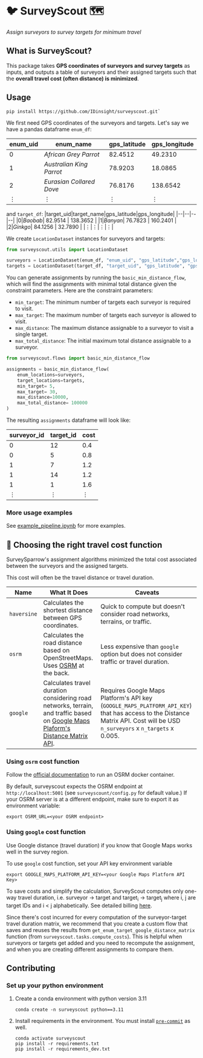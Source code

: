 # 🐦 SurveyScout 🗺️

_Assign surveyors to survey targets for minimum travel_

## What is SurveyScout?

This package takes **GPS coordinates of surveyors and survey targets** as inputs, and
outputs a table of surveyors and their assigned targets such that the **overall travel cost
(often distance) is minimized**.

## Usage

```shell
pip install https://github.com/IDinsight/surveyscout.git`
```

We first need GPS coordinates of the surveyors and targets. Let's say we have
a pandas dataframe `enum_df`:

|enum_uid|enum_name|gps_latitude|gps_longitude|
|--|--|--|--|
|0|_African Grey Parrot_| 82.4512  | 49.2310   |
|1|_Australian King Parrot_| 78.9203  | 18.0865   |
|2|_Eurasian Collared Dove_| 76.8176  | 138.6542  |
|⋮|⋮|⋮|⋮|

and `target_df`:
|target_uid|target_name|gps_latitude|gps_longitude|
|--|--|--|--|
|0|_Baobab_| 82.9514  | 138.3652  |
|1|_Banyan_| 76.7823  | 160.2401  |
|2|_Ginkgo_| 84.1256  | 32.7890   |
|⋮|⋮|⋮|⋮|

We create `LocationDataset` instances for surveyors and targets:

```python
from surveyscout.utils import LocationDataset

surveyors = LocationDataset(enum_df, "enum_uid", "gps_latitude","gps_longitude")
targets = LocationDataset(target_df, "target_uid", "gps_latitude", "gps_longitude")
```

You can generate assignments by running the `basic_min_distance_flow`, which will find
the assignments with minimal total distance given the constraint parameters. Here are
the constraint parameters:

- `min_target`: The minimum number of targets each surveyor is required to visit.
- `max_target`: The maximum number of targets each surveyor is allowed to visit.
- `max_distance`: The maximum distance assignable to a surveyor to visit a single target.
- `max_total_distance`: The initial maximum total distance assignable to a surveyor.

```python
from surveyscout.flows import basic_min_distance_flow

assignments = basic_min_distance_flow(
    enum_locations=surveyors, 
    target_locations=targets,
    min_target= 5,
    max_target= 30, 
    max_distance=10000, 
    max_total_distance= 100000
)
```

The resulting `assignments` dataframe will look like:

| surveyor_id | target_id | cost |
|---------------|-----------|------|
| 0             | 12        | 0.4  |
| 0             | 5         | 0.8  |
| 1             | 7         | 1.2  |
| 1             | 14        | 1.2  |
| 1             | 1         | 1.6  |
| ⋮             | ⋮          | ⋮    |

### More usage examples

See [example_pipeline.ipynb](https://github.com/IDinsight/surveyscout/tree/main/example_pipeline.ipynb) for more examples.


## 📏 Choosing the right travel cost function
SurveySparrow's assignment algorithms minimized the total cost associated between the
surveyors and the assigned targets.

This cost will often be the travel distance or travel duration.

| Name | What It Does | Caveats |
|---------------|--------------|---------|
| `haversine`     | Calculates the shortest distance between GPS coordinates. | Quick to compute but doesn't consider road networks, terrains, or traffic. |
| `osrm`     | Calculates the road distance based on OpenStreetMaps. Uses [OSRM](https://github.com/Project-OSRM/osrm-backend) at the back. | Less expensive than `google` option but does not consider traffic or travel duration. |
| `google`        | Calculates travel duration considering road networks, terrain, and traffic based on [Google Maps Plaform's Distance Matrix API](https://developers.google.com/maps/documentation/distance-matrix). | Requires Google Maps Platform's API key (`GOOGLE_MAPS_PLATFORM_API_KEY`) that has access to the Distance Matrix API. Cost will be USD `n_surveyors` x `n_targets` x 0.005.|

### Using `osrm` cost function

Follow the [official
   documentation](https://github.com/Project-OSRM/osrm-backend?tab=readme-ov-file#quick-start)
   to run an OSRM docker container.

By default, surveyscout expects the OSRM endpoint at `http://localhost:5001` (see
`surveyscount/config.py` for default value.) If your OSRM server is at a different
endpoint, make sure to export it as environment variable:

```shell
export OSRM_URL=<your OSRM endpoint>
```

### Using `google` cost function

Use Google distance (travel duration) if you know that Google Maps works well in
the survey region.

To use `google` cost function, set your API key environment variable

```shell
export GOOGLE_MAPS_PLATFORM_API_KEY=<your Google Maps Platform API Key>
```

To save costs and simplify the calculation, SurveyScout computes only one-way
    travel duration, i.e. surveyor -> target and target<sub>i</sub> ->
    target<sub>j</sub> where i, j are target IDs and i < j alphabetically.
    See detailed billing
    [here](https://developers.google.com/maps/documentation/distance-matrix/usage-and-billing#other-usage-limits).

Since there's cost incurred for every computation of the surveyor-target travel
duration matrix, we recommend that you create a custom flow that saves and reuses the
results from `get_enum_target_google_distance_matrix` function (from
`surveyscout.tasks.compute_costs`). This is helpful when surveyors or targets get
added and you need to recompute the assignment, and when you are creating different assignments to compare them.

## Contributing

### Set up your python environment

1. Create a conda environment with python version 3.11

    ```shell
    conda create -n surveyscout python==3.11
    ```

2. Install requirements in the environment. You must install [`pre-commit`](https://pre-commit.com/) as well.

    ```shell
    conda activate surveyscout
    pip install -r requirements.txt
    pip install -r requirements_dev.txt
    ```
